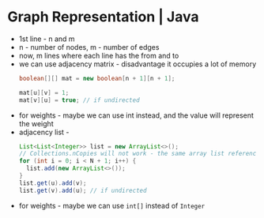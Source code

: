 # Graph Representation | Java

- 1st line - n and m
- n - number of nodes, m - number of edges
- now, m lines where each line has the from and to
- we can use adjacency matrix - disadvantage it occupies a lot of memory
  ```java
  boolean[][] mat = new boolean[n + 1][n + 1];

  mat[u][v] = 1;
  mat[v][u] = true; // if undirected
  ```
- for weights - maybe we can use int instead, and the value will represent the weight
- adjacency list - 
  ```java
  List<List<Integer>> list = new ArrayList<>();
  // Collections.nCopies will not work - the same array list reference gets used for all vertices
  for (int i = 0; i < N + 1; i++) {
    list.add(new ArrayList<>());
  }
  list.get(u).add(v);
  list.get(v).add(u); // if undirected
  ```
- for weights - maybe we can use `int[]` instead of `Integer`
